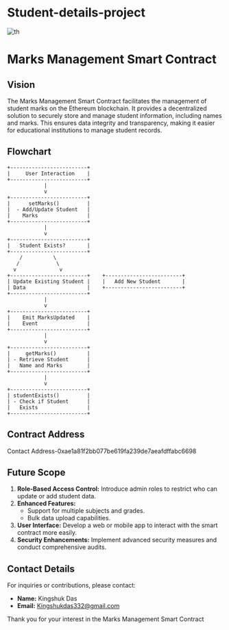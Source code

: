 # Student-details-project

![th](https://github.com/user-attachments/assets/9bb9f0e4-891f-4a2f-9e5c-7b85ffc0ae0f)


# Marks Management Smart Contract

## Vision

The Marks Management Smart Contract facilitates the management of student marks on the Ethereum blockchain. It provides a decentralized solution to securely store and manage student information, including names and marks. This ensures data integrity and transparency, making it easier for educational institutions to manage student records.

## Flowchart

```
+-------------------------+
|     User Interaction    |
+-------------------------+
            |
            v
+-------------------------+
|      setMarks()         |
|  - Add/Update Student   |
|    Marks                |
+-------------------------+
            |
            v
+-------------------------+
|   Student Exists?       |
+-------------------------+
    /          \
   /            \
  v              v
+-------------------------+    +-------------------------+
| Update Existing Student |    |   Add New Student       |
| Data                    |    +-------------------------+
+-------------------------+
            |
            v
+-------------------------+
|    Emit MarksUpdated    |
|    Event                |
+-------------------------+
            |
            v
+-------------------------+
|     getMarks()          |
| - Retrieve Student      |
|   Name and Marks        |
+-------------------------+
            |
            v
+-------------------------+
| studentExists()         |
| - Check if Student      |
|   Exists                |
+-------------------------+
```

## Contract Address

Contact Address-0xae1a81f2bb077be619fa239de7aeafdffabc6698


## Future Scope

1. **Role-Based Access Control:** Introduce admin roles to restrict who can update or add student data.
2. **Enhanced Features:**
   - Support for multiple subjects and grades.
   - Bulk data upload capabilities.
3. **User Interface:** Develop a web or mobile app to interact with the smart contract more easily.
4. **Security Enhancements:** Implement advanced security measures and conduct comprehensive audits.

## Contact Details

For inquiries or contributions, please contact:

- **Name:** Kingshuk Das
- **Email:** Kingshukdas332@gmail.com


Thank you for your interest in the Marks Management Smart Contract
